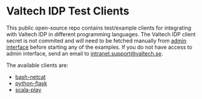 Valtech IDP Test Clients
========================

This public open-source repo contains test/example clients for integrating with Valtech IDP in different programming languages.
The Valtech IDP client secret is not commited and will need to be fetched manually from [admin interface](https://stage-id-admin.valtech.com/#/clients/valtech.idp.testclient.local/edit) before starting any of
the examples. If you do not have access to admin interface, send an email to intranet.support@valtech.se.

The available clients are:

 * [bash-netcat](bash-netcat)
 * [python-flask](python-flask)
 * [scala-play](scala-play)